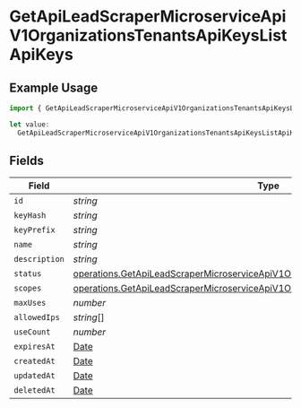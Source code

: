 # GetApiLeadScraperMicroserviceApiV1OrganizationsTenantsApiKeysListApiKeys

## Example Usage

```typescript
import { GetApiLeadScraperMicroserviceApiV1OrganizationsTenantsApiKeysListApiKeys } from "oppulence-backend-sdk/models/operations";

let value:
  GetApiLeadScraperMicroserviceApiV1OrganizationsTenantsApiKeysListApiKeys = {};
```

## Fields

| Field                                                                                                                                                                                      | Type                                                                                                                                                                                       | Required                                                                                                                                                                                   | Description                                                                                                                                                                                |
| ------------------------------------------------------------------------------------------------------------------------------------------------------------------------------------------ | ------------------------------------------------------------------------------------------------------------------------------------------------------------------------------------------ | ------------------------------------------------------------------------------------------------------------------------------------------------------------------------------------------ | ------------------------------------------------------------------------------------------------------------------------------------------------------------------------------------------ |
| `id`                                                                                                                                                                                       | *string*                                                                                                                                                                                   | :heavy_minus_sign:                                                                                                                                                                         | N/A                                                                                                                                                                                        |
| `keyHash`                                                                                                                                                                                  | *string*                                                                                                                                                                                   | :heavy_minus_sign:                                                                                                                                                                         | N/A                                                                                                                                                                                        |
| `keyPrefix`                                                                                                                                                                                | *string*                                                                                                                                                                                   | :heavy_minus_sign:                                                                                                                                                                         | N/A                                                                                                                                                                                        |
| `name`                                                                                                                                                                                     | *string*                                                                                                                                                                                   | :heavy_minus_sign:                                                                                                                                                                         | N/A                                                                                                                                                                                        |
| `description`                                                                                                                                                                              | *string*                                                                                                                                                                                   | :heavy_minus_sign:                                                                                                                                                                         | N/A                                                                                                                                                                                        |
| `status`                                                                                                                                                                                   | [operations.GetApiLeadScraperMicroserviceApiV1OrganizationsTenantsApiKeysListStatus](../../models/operations/getapileadscrapermicroserviceapiv1organizationstenantsapikeysliststatus.md)   | :heavy_minus_sign:                                                                                                                                                                         | N/A                                                                                                                                                                                        |
| `scopes`                                                                                                                                                                                   | [operations.GetApiLeadScraperMicroserviceApiV1OrganizationsTenantsApiKeysListScopes](../../models/operations/getapileadscrapermicroserviceapiv1organizationstenantsapikeyslistscopes.md)[] | :heavy_minus_sign:                                                                                                                                                                         | N/A                                                                                                                                                                                        |
| `maxUses`                                                                                                                                                                                  | *number*                                                                                                                                                                                   | :heavy_minus_sign:                                                                                                                                                                         | N/A                                                                                                                                                                                        |
| `allowedIps`                                                                                                                                                                               | *string*[]                                                                                                                                                                                 | :heavy_minus_sign:                                                                                                                                                                         | N/A                                                                                                                                                                                        |
| `useCount`                                                                                                                                                                                 | *number*                                                                                                                                                                                   | :heavy_minus_sign:                                                                                                                                                                         | N/A                                                                                                                                                                                        |
| `expiresAt`                                                                                                                                                                                | [Date](https://developer.mozilla.org/en-US/docs/Web/JavaScript/Reference/Global_Objects/Date)                                                                                              | :heavy_minus_sign:                                                                                                                                                                         | N/A                                                                                                                                                                                        |
| `createdAt`                                                                                                                                                                                | [Date](https://developer.mozilla.org/en-US/docs/Web/JavaScript/Reference/Global_Objects/Date)                                                                                              | :heavy_minus_sign:                                                                                                                                                                         | N/A                                                                                                                                                                                        |
| `updatedAt`                                                                                                                                                                                | [Date](https://developer.mozilla.org/en-US/docs/Web/JavaScript/Reference/Global_Objects/Date)                                                                                              | :heavy_minus_sign:                                                                                                                                                                         | N/A                                                                                                                                                                                        |
| `deletedAt`                                                                                                                                                                                | [Date](https://developer.mozilla.org/en-US/docs/Web/JavaScript/Reference/Global_Objects/Date)                                                                                              | :heavy_minus_sign:                                                                                                                                                                         | N/A                                                                                                                                                                                        |